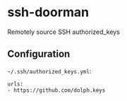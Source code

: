 # ssh-doorman

Remotely source SSH authorized_keys

## Configuration

`~/.ssh/authorized_keys.yml`:

```
urls:
- https://github.com/dolph.keys
```
